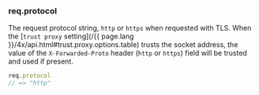 <h3 id='req.protocol'>req.protocol</h3>

The request protocol string, `http` or `https` when requested with TLS. When the
[`trust proxy` setting](/{{ page.lang }}/4x/api.html#trust.proxy.options.table) trusts the
socket address, the value of the `X-Forwarded-Proto` header (`http` or `https`)
field will be trusted and used if present.

~~~js
req.protocol
// => "http"
~~~
